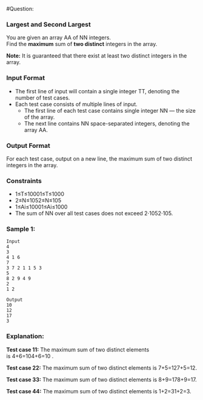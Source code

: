 #Question:

### Largest and Second Largest

You are given an array AA of NN integers.  
Find the **maximum** sum of **two distinct** integers in the array.

**Note:** It is guaranteed that there exist at least two distinct integers in the array.

### Input Format

-   The first line of input will contain a single integer TT, denoting the number of test cases.
-   Each test case consists of multiple lines of input.
    -   The first line of each test case contains single integer NN — the size of the array.
    -   The next line contains NN space-separated integers, denoting the array AA.

### Output Format

For each test case, output on a new line, the maximum sum of two distinct integers in the array.

### Constraints

-   1≤T≤10001≤T≤1000
-   2≤N≤1052≤N≤105
-   1≤Ai≤10001≤Ai​≤1000
-   The sum of NN over all test cases does not exceed 2⋅1052⋅105.

### Sample 1:

```
Input
4
3
4 1 6
7
3 7 2 1 1 5 3
5
8 2 9 4 9
2
1 2
```

```
Output
10
12
17
3
```

### Explanation:

**Test case 11:** The maximum sum of two distinct elements is 4+6=104+6=10 .

**Test case 22:** The maximum sum of two distinct elements is 7+5=127+5=12.

**Test case 33:** The maximum sum of two distinct elements is 8+9=178+9=17.

**Test case 44:** The maximum sum of two distinct elements is 1+2=31+2=3.
